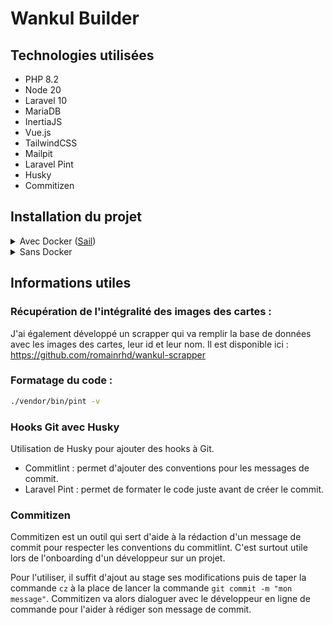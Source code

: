 # Wankul Builder

## Technologies utilisées

- PHP 8.2
- Node 20
- Laravel 10
- MariaDB
- InertiaJS
- Vue.js
- TailwindCSS
- Mailpit
- Laravel Pint
- Husky
- Commitizen

## Installation du projet

<details>
<summary>Avec Docker (<a href="https://laravel.com/docs/10.x/sail">Sail</a>)</summary>

1. Récupération du projet :
    ```bash
    git clone git@github.com:romainrhd/wankul-builder.git
    ```
2. On se déplace dans le projet :
    ```bash
    cd wankul-builder/
    ```
3. On crée le fichier .env et on le remplit avec les bonnes informations :
   ```bash
   cp .env.example .env
   ```
   Il faut bien penser à mettre à jour les valeurs suivantes :
    - LOG_CHANNEL (Mettre daily pour avoir un fichier de log par jour)
4. Installation des dépendances :
    ```bash
    docker run --rm \
    -u "$(id -u):$(id -g)" \
    -v "$(pwd):/var/www/html" \
    -w /var/www/html \
    laravelsail/php82-composer:latest \
    composer install --ignore-platform-reqs
    ```
5. Installation de la base de données :
    ```bash
    sail artisan migrate --seed
    ```
6. Création du lien symbolique pour les images :
    ```bash
    sail artisan storage:link
    ```
7. Création du lien symbolique pour les images :
    ```bash
    sail artisan key:generate
    ```
8. Installation des dépendances front : 
    ```bash
    sail npm install
    ```
9. Lancement du projet :
    ```bash
    sail npm run dev
    ```

</details>
<details>
<summary>Sans Docker</summary>

1. Récupération du projet :
    ```bash
    git clone git@github.com:romainrhd/wankul-builder.git
    ```
2. On se déplace dans le projet :
    ```bash
    cd wankul-builder/
    ```
3. On crée le fichier .env et on le remplit avec les bonnes informations :
    ```bash
    cp .env.example .env
    ```
   Il faut bien penser à mettre à jour les valeurs suivantes :
    - LOG_CHANNEL (Mettre daily pour avoir un fichier de log par jour)
4. Installation des dépendances :
    ```bash
    composer install
    ```
5. Installation de la base de données :
    ```bash
    php artisan migrate --seed
    ```
6. Création du lien symbolique pour les images :
   ```bash
   php artisan storage:link
    ```
7. Création de la clé Laravel :
   ```bash
   php artisan key:generate
    ```
8. Installation des dépendances front :
    ```bash
    npm install
    ```
9. Lancement du projet :
    ```bash
    npm run dev
    ```

</details>

## Informations utiles

### Récupération de l'intégralité des images des cartes :

J'ai également développé un scrapper qui va remplir la base de données avec les images des cartes, leur id et leur nom.
Il est disponible ici : https://github.com/romainrhd/wankul-scrapper

### Formatage du code :

```bash
./vendor/bin/pint -v
```

### Hooks Git avec Husky

Utilisation de Husky pour ajouter des hooks à Git.
- Commitlint : permet d'ajouter des conventions pour les messages de commit.
- Laravel Pint : permet de formater le code juste avant de créer le commit.

### Commitizen

Commitizen est un outil qui sert d'aide à la rédaction d'un message de commit pour respecter les conventions 
du commitlint. C'est surtout utile lors de l'onboarding d'un développeur sur un projet. 

Pour l'utiliser, il suffit d'ajout au stage ses modifications puis de taper la commande `cz` à la place de lancer la
commande `git commit -m "mon message"`. Commitizen va alors dialoguer avec le développeur en ligne de commande pour
l'aider à rédiger son message de commit.
